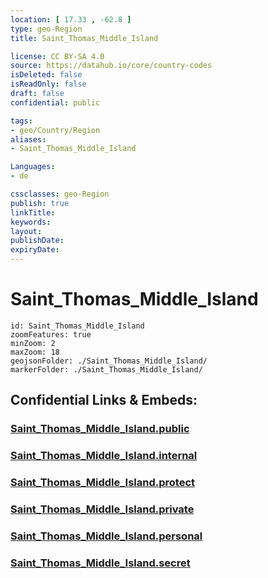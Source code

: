 ```yaml
---
location: [ 17.33 , -62.8 ] 
type: geo-Region
title: Saint_Thomas_Middle_Island

license: CC BY-SA 4.0
source: https://datahub.io/core/country-codes
isDeleted: false
isReadOnly: false
draft: false
confidential: public

tags:
- geo/Country/Region
aliases:
- Saint_Thomas_Middle_Island

Languages:
- de

cssclasses: geo-Region
publish: true
linkTitle: 
keywords: 
layout: 
publishDate: 
expiryDate: 
---
```


# Saint_Thomas_Middle_Island

```leaflet
id: Saint_Thomas_Middle_Island
zoomFeatures: true 
minZoom: 2 
maxZoom: 18
geojsonFolder: ./Saint_Thomas_Middle_Island/
markerFolder: ./Saint_Thomas_Middle_Island/
```


## Confidential Links & Embeds: 

### [Saint_Thomas_Middle_Island.public](/_public/\Earth\Continent\America~Caribbean\Saint_Kitts_and_Nevis~Islands\parishes~Saint_Kitts_and_NevisSaint_Thomas_Middle_Island.public.md) 

### [Saint_Thomas_Middle_Island.internal](/_internal/\Earth\Continent\America~Caribbean\Saint_Kitts_and_Nevis~Islands\parishes~Saint_Kitts_and_NevisSaint_Thomas_Middle_Island.internal.md) 

### [Saint_Thomas_Middle_Island.protect](/_protect/\Earth\Continent\America~Caribbean\Saint_Kitts_and_Nevis~Islands\parishes~Saint_Kitts_and_NevisSaint_Thomas_Middle_Island.protect.md) 

### [Saint_Thomas_Middle_Island.private](/_private/\Earth\Continent\America~Caribbean\Saint_Kitts_and_Nevis~Islands\parishes~Saint_Kitts_and_NevisSaint_Thomas_Middle_Island.private.md) 

### [Saint_Thomas_Middle_Island.personal](/_personal/\Earth\Continent\America~Caribbean\Saint_Kitts_and_Nevis~Islands\parishes~Saint_Kitts_and_NevisSaint_Thomas_Middle_Island.personal.md) 

### [Saint_Thomas_Middle_Island.secret](/_secret/\Earth\Continent\America~Caribbean\Saint_Kitts_and_Nevis~Islands\parishes~Saint_Kitts_and_NevisSaint_Thomas_Middle_Island.secret.md)

